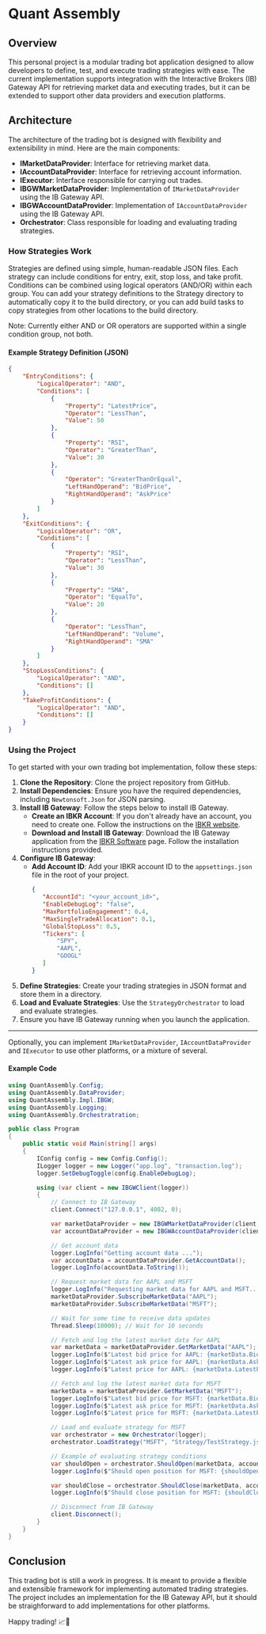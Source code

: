 # Quant Assembly

## Overview
This personal project is a modular trading bot application designed to allow developers to define, test, and execute trading strategies with ease. The current implementation supports integration with the Interactive Brokers (IB) Gateway API for retrieving market data and executing trades, but it can be extended to support other data providers and execution platforms.

## Architecture
The architecture of the trading bot is designed with flexibility and extensibility in mind. Here are the main components:

- **IMarketDataProvider**: Interface for retrieving market data.
- **IAccountDataProvider**: Interface for retrieving account information.
- **IExecutor**: Interface responsible for carrying out trades.
- **IBGWMarketDataProvider**: Implementation of `IMarketDataProvider` using the IB Gateway API.
- **IBGWAccountDataProvider**: Implementation of `IAccountDataProvider` using the IB Gateway API.
- **Orchestrator**: Class responsible for loading and evaluating trading strategies.

### How Strategies Work
Strategies are defined using simple, human-readable JSON files. Each strategy can include conditions for entry, exit, stop loss, and take profit. Conditions can be combined using logical operators (AND/OR) within each group. You can add your strategy definitions to the Strategy directory to automatically copy it to the build directory, or you can add build tasks to copy strategies from other locations to the build directory.

Note: Currently either AND or OR operators are supported within a single condition group, not both.

#### Example Strategy Definition (JSON)
```json
{
    "EntryConditions": {
        "LogicalOperator": "AND",
        "Conditions": [
            {
                "Property": "LatestPrice",
                "Operator": "LessThan",
                "Value": 50
            },
            {
                "Property": "RSI",
                "Operator": "GreaterThan",
                "Value": 30
            },
            {
                "Operator": "GreaterThanOrEqual",
                "LeftHandOperand": "BidPrice",
                "RightHandOperand": "AskPrice"
            }
        ]
    },
    "ExitConditions": {
        "LogicalOperator": "OR",
        "Conditions": [
            {
                "Property": "RSI",
                "Operator": "LessThan",
                "Value": 30
            },
            {
                "Property": "SMA",
                "Operator": "EqualTo",
                "Value": 20
            },
            {
                "Operator": "LessThan",
                "LeftHandOperand": "Volume",
                "RightHandOperand": "SMA"
            }
        ]
    },
    "StopLossConditions": {
        "LogicalOperator": "AND",
        "Conditions": []
    },
    "TakeProfitConditions": {
        "LogicalOperator": "AND",
        "Conditions": []
    }
}
```

### Using the Project
To get started with your own trading bot implementation, follow these steps:

1. **Clone the Repository**: Clone the project repository from GitHub.
2. **Install Dependencies**: Ensure you have the required dependencies, including `Newtonsoft.Json` for JSON parsing.
3. **Install IB Gateway**: Follow the steps below to install IB Gateway.
   - **Create an IBKR Account**: If you don't already have an account, you need to create one. Follow the instructions on the [IBKR website](https://www.interactivebrokers.com/en/index.php?f=46345).
   - **Download and Install IB Gateway**: Download the IB Gateway application from the [IBKR Software](https://www.interactivebrokers.com/en/index.php?f=5041) page. Follow the installation instructions provided.
4. **Configure IB Gateway**:
   - **Add Account ID**: Add your IBKR account ID to the `appsettings.json` file in the root of your project. 
     ```json
     {
        "AccountId": "<your_account_id>",
        "EnableDebugLog": "false",
        "MaxPortfolioEngagement": 0.4,
        "MaxSingleTradeAllocation": 0.1,
        "GlobalStopLoss": 0.5,
        "Tickers": [
            "SPY",
            "AAPL",
            "GOOGL"
        ]
     }
     ```
5. **Define Strategies**: Create your trading strategies in JSON format and store them in a directory.
6. **Load and Evaluate Strategies**: Use the `StrategyOrchestrator` to load and evaluate strategies.
7. Ensure you have IB Gateway running when you launch the application.

---

Optionally, you can implement `IMarketDataProvider`, `IAccountDataProvider` and `IExecutor` to use other platforms, or a mixture of several.

#### Example Code
```csharp
using QuantAssembly.Config;
using QuantAssembly.DataProvider;
using QuantAssembly.Impl.IBGW;
using QuantAssembly.Logging;
using QuantAssembly.Orchestratration;

public class Program
{
    public static void Main(string[] args)
    {
        IConfig config = new Config.Config();
        ILogger logger = new Logger("app.log", "transaction.log");
        logger.SetDebugToggle(config.EnableDebugLog);

        using (var client = new IBGWClient(logger))
        {
            // Connect to IB Gateway
            client.Connect("127.0.0.1", 4002, 0);

            var marketDataProvider = new IBGWMarketDataProvider(client, logger);
            var accountDataProvider = new IBGWAccountDataProvider(client, config.AccountId, logger);

            // Get account data
            logger.LogInfo("Getting account data ...");
            var accountData = accountDataProvider.GetAccountData();
            logger.LogInfo(accountData.ToString());

            // Request market data for AAPL and MSFT
            logger.LogInfo("Requesting market data for AAPL and MSFT...");
            marketDataProvider.SubscribeMarketData("AAPL");
            marketDataProvider.SubscribeMarketData("MSFT");

            // Wait for some time to receive data updates
            Thread.Sleep(10000); // Wait for 10 seconds

            // Fetch and log the latest market data for AAPL
            var marketData = marketDataProvider.GetMarketData("AAPL");
            logger.LogInfo($"Latest bid price for AAPL: {marketData.BidPrice}");
            logger.LogInfo($"Latest ask price for AAPL: {marketData.AskPrice}");
            logger.LogInfo($"Latest price for AAPL: {marketData.LatestPrice}");

            // Fetch and log the latest market data for MSFT
            marketData = marketDataProvider.GetMarketData("MSFT");
            logger.LogInfo($"Latest bid price for MSFT: {marketData.BidPrice}");
            logger.LogInfo($"Latest ask price for MSFT: {marketData.AskPrice}");
            logger.LogInfo($"Latest price for MSFT: {marketData.LatestPrice}");

            // Load and evaluate strategy for MSFT
            var orchestrator = new Orchestrator(logger);
            orchestrator.LoadStrategy("MSFT", "Strategy/TestStrategy.json");

            // Example of evaluating strategy conditions
            var shouldOpen = orchestrator.ShouldOpen(marketData, accountData, "MSFT");
            logger.LogInfo($"Should open position for MSFT: {shouldOpen}");

            var shouldClose = orchestrator.ShouldClose(marketData, accountData, "MSFT");
            logger.LogInfo($"Should close position for MSFT: {shouldClose}");

            // Disconnect from IB Gateway
            client.Disconnect();
        }
    }
}
```

## Conclusion
This trading bot is still a work in progress. It is meant to provide a flexible and extensible framework for implementing automated trading strategies. The project includes an implementation for the IB Gateway API, but it should be straighforward to add implementations for other platforms. 

Happy trading! 📈🚀
